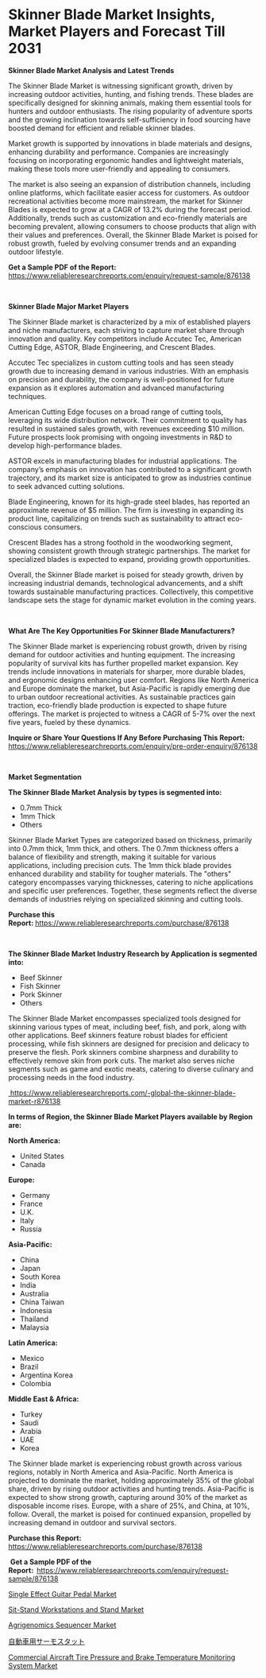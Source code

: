 <p><h1>Skinner Blade Market Insights, Market Players and Forecast Till 2031</h1></p><p><strong>Skinner Blade Market Analysis and Latest Trends</strong></p>
<p><p>The Skinner Blade Market is witnessing significant growth, driven by increasing outdoor activities, hunting, and fishing trends. These blades are specifically designed for skinning animals, making them essential tools for hunters and outdoor enthusiasts. The rising popularity of adventure sports and the growing inclination towards self-sufficiency in food sourcing have boosted demand for efficient and reliable skinner blades.</p><p>Market growth is supported by innovations in blade materials and designs, enhancing durability and performance. Companies are increasingly focusing on incorporating ergonomic handles and lightweight materials, making these tools more user-friendly and appealing to consumers.</p><p>The market is also seeing an expansion of distribution channels, including online platforms, which facilitate easier access for customers. As outdoor recreational activities become more mainstream, the market for Skinner Blades is expected to grow at a CAGR of 13.2% during the forecast period. Additionally, trends such as customization and eco-friendly materials are becoming prevalent, allowing consumers to choose products that align with their values and preferences. Overall, the Skinner Blade Market is poised for robust growth, fueled by evolving consumer trends and an expanding outdoor lifestyle.</p></p>
<p><strong>Get a Sample PDF of the Report:&nbsp;</strong> <a href="https://www.reliableresearchreports.com/enquiry/request-sample/876138">https://www.reliableresearchreports.com/enquiry/request-sample/876138</a></p>
<p>&nbsp;</p>
<p><strong>Skinner Blade Major Market Players</strong></p>
<p><p>The Skinner Blade market is characterized by a mix of established players and niche manufacturers, each striving to capture market share through innovation and quality. Key competitors include Accutec Tec, American Cutting Edge, ASTOR, Blade Engineering, and Crescent Blades. </p><p>Accutec Tec specializes in custom cutting tools and has seen steady growth due to increasing demand in various industries. With an emphasis on precision and durability, the company is well-positioned for future expansion as it explores automation and advanced manufacturing techniques.</p><p>American Cutting Edge focuses on a broad range of cutting tools, leveraging its wide distribution network. Their commitment to quality has resulted in sustained sales growth, with revenues exceeding $10 million. Future prospects look promising with ongoing investments in R&D to develop high-performance blades.</p><p>ASTOR excels in manufacturing blades for industrial applications. The company’s emphasis on innovation has contributed to a significant growth trajectory, and its market size is anticipated to grow as industries continue to seek advanced cutting solutions.</p><p>Blade Engineering, known for its high-grade steel blades, has reported an approximate revenue of $5 million. The firm is investing in expanding its product line, capitalizing on trends such as sustainability to attract eco-conscious consumers.</p><p>Crescent Blades has a strong foothold in the woodworking segment, showing consistent growth through strategic partnerships. The market for specialized blades is expected to expand, providing growth opportunities.</p><p>Overall, the Skinner Blade market is poised for steady growth, driven by increasing industrial demands, technological advancements, and a shift towards sustainable manufacturing practices. Collectively, this competitive landscape sets the stage for dynamic market evolution in the coming years.</p></p>
<p>&nbsp;</p>
<p><strong>What Are The Key Opportunities For Skinner Blade Manufacturers?</strong></p>
<p><p>The Skinner Blade market is experiencing robust growth, driven by rising demand for outdoor activities and hunting equipment. The increasing popularity of survival kits has further propelled market expansion. Key trends include innovations in materials for sharper, more durable blades, and ergonomic designs enhancing user comfort. Regions like North America and Europe dominate the market, but Asia-Pacific is rapidly emerging due to urban outdoor recreational activities. As sustainable practices gain traction, eco-friendly blade production is expected to shape future offerings. The market is projected to witness a CAGR of 5-7% over the next five years, fueled by these dynamics.</p></p>
<p><strong>Inquire or Share Your Questions If Any Before Purchasing This Report:</strong> <a href="https://www.reliableresearchreports.com/enquiry/pre-order-enquiry/876138">https://www.reliableresearchreports.com/enquiry/pre-order-enquiry/876138</a></p>
<p>&nbsp;</p>
<p><strong>Market Segmentation</strong></p>
<p><strong>The Skinner Blade Market Analysis by types is segmented into:</strong></p>
<p><ul><li>0.7mm Thick</li><li>1mm Thick</li><li>Others</li></ul></p>
<p><p>Skinner Blade Market Types are categorized based on thickness, primarily into 0.7mm thick, 1mm thick, and others. The 0.7mm thickness offers a balance of flexibility and strength, making it suitable for various applications, including precision cuts. The 1mm thick blade provides enhanced durability and stability for tougher materials. The "others" category encompasses varying thicknesses, catering to niche applications and specific user preferences. Together, these segments reflect the diverse demands of industries relying on specialized skinning and cutting tools.</p></p>
<p><strong>Purchase this Report:&nbsp;</strong><a href="https://www.reliableresearchreports.com/purchase/876138">https://www.reliableresearchreports.com/purchase/876138</a></p>
<p>&nbsp;</p>
<p><strong>The Skinner Blade Market Industry Research by Application is segmented into:</strong></p>
<p><ul><li>Beef Skinner</li><li>Fish Skinner</li><li>Pork Skinner</li><li>Others</li></ul></p>
<p><p>The Skinner Blade Market encompasses specialized tools designed for skinning various types of meat, including beef, fish, and pork, along with other applications. Beef skinners feature robust blades for efficient processing, while fish skinners are designed for precision and delicacy to preserve the flesh. Pork skinners combine sharpness and durability to effectively remove skin from pork cuts. The market also serves niche segments such as game and exotic meats, catering to diverse culinary and processing needs in the food industry.</p></p>
<p><a href="https://www.reliableresearchreports.com/-global-the-skinner-blade-market-r876138">&nbsp;https://www.reliableresearchreports.com/-global-the-skinner-blade-market-r876138</a></p>
<p><strong>In terms of Region, the Skinner Blade Market Players available by Region are:</strong></p>
<p>
    <p> <strong> North America: </strong>
        <ul>
            <li>United States</li>
            <li>Canada</li>
        </ul>
        </p> 
    <p> <strong> Europe: </strong>
        <ul>
            <li>Germany</li>
            <li>France</li>
            <li>U.K.</li>
            <li>Italy</li>
            <li>Russia</li>
        </ul>
        </p> 
    <p> <strong> Asia-Pacific: </strong>
        <ul>
            <li>China</li>
            <li>Japan</li>
            <li>South Korea</li>
            <li>India</li>
            <li>Australia</li>
            <li>China Taiwan</li>
            <li>Indonesia</li>
            <li>Thailand</li>
            <li>Malaysia</li>
        </ul>
        </p> 
    <p> <strong> Latin America: </strong>
        <ul>
            <li>Mexico</li>
            <li>Brazil</li>
            <li>Argentina Korea</li>
            <li>Colombia</li>
        </ul>
        </p> 
    <p> <strong> Middle East & Africa: </strong>
        <ul>
            <li>Turkey</li>
            <li>Saudi</li>
            <li>Arabia</li>
            <li>UAE</li>
            <li>Korea</li>
        </ul>
    </p>
    </p>
<p><p>The Skinner blade market is experiencing robust growth across various regions, notably in North America and Asia-Pacific. North America is projected to dominate the market, holding approximately 35% of the global share, driven by rising outdoor activities and hunting trends. Asia-Pacific is expected to show strong growth, capturing around 30% of the market as disposable income rises. Europe, with a share of 25%, and China, at 10%, follow. Overall, the market is poised for continued expansion, propelled by increasing demand in outdoor and survival sectors.</p></p>
<p><strong>Purchase this Report: </strong><a href="https://www.reliableresearchreports.com/purchase/876138">https://www.reliableresearchreports.com/purchase/876138</a></p>
<p>&nbsp;<strong>Get a Sample PDF of the Report:&nbsp;&nbsp;</strong><a href="https://www.reliableresearchreports.com/enquiry/request-sample/876138">https://www.reliableresearchreports.com/enquiry/request-sample/876138</a></p>
<p><strong></strong></p>
<p><p><a href="https://github.com/GroverBarry/Market-Research-Report-List-7/blob/main/single-effect-guitar-pedal-market.md">Single Effect Guitar Pedal Market</a></p><p><a href="https://github.com/lylyparadise/Market-Research-Report-List-5/blob/main/sit-stand-workstations-and-stand-market.md">Sit-Stand Workstations and Stand Market</a></p><p><a href="https://issuu.com/reportprime-2/docs/agrigenomics-sequencer-market-size-_736e3ea49417fc">Agrigenomics Sequencer Market</a></p><p><a href="https://medium.com/@shepardelmer/%E8%87%AA%E5%8B%95%E8%BB%8A%E7%94%A8%E3%82%B5%E3%83%BC%E3%83%A2%E3%82%B9%E3%82%BF%E3%83%83%E3%83%88%E5%B8%82%E5%A0%B4%E3%81%AE%E8%AA%BF%E6%9F%BB%E3%81%A8%E6%A5%AD%E7%95%8C%E3%81%AE%E9%80%B2%E5%8C%96-2031%E5%B9%B4%E3%81%BE%E3%81%A7%E3%81%AE%E4%BA%88%E6%B8%AC-96d7239301c0">自動車用サーモスタット</a></p><p><a href="https://issuu.com/reportprime-2/docs/commercial-aircraft-tire-pressure-a_6dfcc9730ed52b">Commercial Aircraft Tire Pressure and Brake Temperature Monitoring System Market</a></p></p>